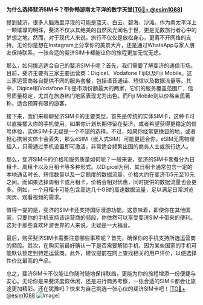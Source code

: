 **为什么选择斐济SIM卡？带你畅游南太平洋的数字天堂[[TG💪+ @esim1088](https://t.me/s/esim1088)]**

提到斐济，很多人脑海里浮现的可能是蓝天、白云、碧海、沙滩。作为南太平洋上一颗璀璨的明珠，斐济不仅以其绝美的自然风光闻名于世，更是无数旅行者心中的梦想之地。然而，对于现代人来说，旅行不仅仅是放松身心，更离不开网络的支持。无论你是想在Instagram上分享你的美景大片，还是通过WhatsApp与家人朋友保持联系，一张合适的斐济SIM卡都能让你的旅程更加无忧无虑。

那么，如何挑选适合自己的斐济SIM卡呢？首先，我们需要了解斐济的通信市场。目前，斐济主要有三家主要运营商：Digicel、Vodafone Fiji以及Fiji Mobile。这三家运营商各自提供不同的服务套餐，包括语音通话、短信以及数据流量等。其中，Digicel和Vodafone Fiji是市场份额最大的两家，它们的服务覆盖范围广，信号质量稳定，尤其在旅游热门地区表现尤为出色。而Fiji Mobile则以价格亲民著称，适合预算有限的游客。

接下来，我们来聊聊斐济SIM卡的主要类型。首先是传统的实体SIM卡，这种卡可以直接插入你的手机使用。如果你计划长期停留在斐济，或者希望获得更稳定的信号体验，实体SIM卡无疑是一个不错的选择。不过，如果你经常更换目的地，或者担心携带实体卡会丢失，那么eSIM（嵌入式SIM）可能更适合你。eSIM无需物理插入，只需通过手机设置即可激活，非常适合频繁出国的商务人士或旅行达人。

那么，斐济SIM卡的价格和服务质量如何呢？一般来说，斐济的SIM卡套餐分为日租卡、周租卡以及月租卡等多种形式。以Digicel为例，其日租卡通常包含一定的本地通话时长、短信数量以及一定额度的数据流量，价格大约在斐济币5元至10元之间。而如果选择周租卡或月租卡，价格会相对优惠，同时提供的数据流量也会更多。例如，一个月租卡可能包含高达几十GB的高速数据流量，足以满足日常浏览网页、观看视频的需求。

值得一提的是，斐济的SIM卡还支持国际漫游功能。这意味着，即使你在其他国家，只要你的手机支持该运营商的频段，你依然可以享受斐济SIM卡带来的便利。这对于那些喜欢环游世界的人来说，无疑是一大福音。

最后，购买斐济SIM卡需要注意哪些事项呢？首先，确保你的手机支持所选运营商的频段。其次，在购买前最好确认一下是否需要解锁手机，因为某些国家的手机可能默认锁定到特定运营商。此外，建议提前在网上查找相关的用户评价，以便选择性价比最高的产品。

总之，斐济SIM卡不仅能让你随时随地保持联络，更能为你的旅程增添一份便捷与安心。无论你是来斐济度假休闲，还是进行商务考察，一张合适的SIM卡都会让旅途更加精彩。还在犹豫吗？快来为自己挑选一张心仪的斐济SIM卡吧！[[TG💪+ @esim1088](https://t.me/s/esim1088) ![Image](https://i.postimg.cc/4NQfJmqS/Snipaste-2025-05-13-00-14-12.png)]